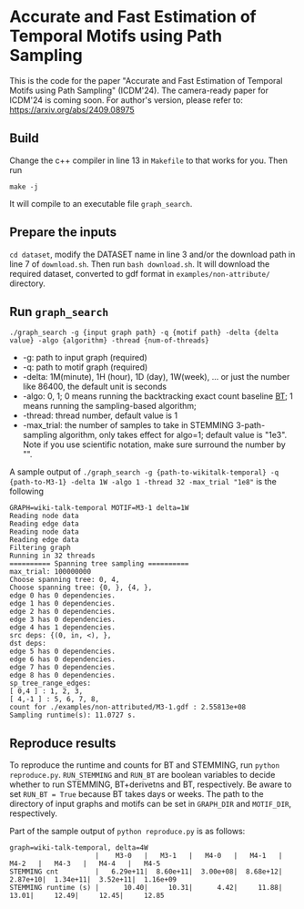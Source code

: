 # Accurate and Fast Estimation of Temporal Motifs using Path Sampling

This is the code for the paper "Accurate and Fast Estimation of Temporal Motifs using Path Sampling" (ICDM'24).
The camera-ready paper for ICDM'24 is coming soon.
For author's version, please refer to: https://arxiv.org/abs/2409.08975

## Build

Change the c++ compiler in line 13 in `Makefile` to that works for you. Then run
```
make -j
```
It will compile to an executable file `graph_search`.

## Prepare the inputs
`cd dataset`, modify the DATASET name in line 3 and/or the download path in line 7 of `download.sh`. Then run `bash download.sh`. It will download the required dataset, converted to gdf format in `examples/non-attribute/` directory.

## Run `graph_search`

```
./graph_search -g {input graph path} -q {motif path} -delta {delta value} -algo {algorithm} -thread {num-of-threads} 
```

* -g: path to input graph (required)
* -q: path to motif graph (required)
* -delta: 1M(minute), 1H (hour), 1D (day), 1W(week), ... or just the number like 86400, the default unit is seconds
* -algo: 0, 1; 0 means running the backtracking exact count baseline [BT](https://ieeexplore.ieee.org/abstract/document/8622100); 1 means running the sampling-based algorithm;
* -thread: thread number, default value is 1
* -max_trial: the number of samples to take in STEMMING 3-path-sampling algorithm, only takes effect for algo=1; default value is "1e3". Note if you use scientific notation, make sure surround the number by "".


A sample output of `./graph_search -g {path-to-wikitalk-temporal} -q {path-to-M3-1} -delta 1W -algo 1 -thread 32 -max_trial "1e8"` is the following
```
GRAPH=wiki-talk-temporal MOTIF=M3-1 delta=1W
Reading node data
Reading edge data
Reading node data
Reading edge data
Filtering graph
Running in 32 threads
========== Spanning tree sampling ==========
max_trial: 100000000
Choose spanning tree: 0, 4, 
Choose spanning tree: {0, }, {4, }, 
edge 0 has 0 dependencies.
edge 1 has 0 dependencies.
edge 2 has 0 dependencies.
edge 3 has 0 dependencies.
edge 4 has 1 dependencies.
src deps: {(0, in, <), }, 
dst deps: 
edge 5 has 0 dependencies.
edge 6 has 0 dependencies.
edge 7 has 0 dependencies.
edge 8 has 0 dependencies.
sp_tree_range_edges: 
[ 0,4 ] : 1, 2, 3, 
[ 4,-1 ] : 5, 6, 7, 8, 
count for ./examples/non-attributed/M3-1.gdf : 2.55813e+08
Sampling runtime(s): 11.0727 s.
```

## Reproduce results

<!-- To reproduce the estimated counts and runtime of STEMMING 3-path sampling for M1-M7, and counts and runtime of efficient counting M0 -->
To reproduce the runtime and counts for BT and STEMMING, run `python reproduce.py`.
`RUN_STEMMING` and `RUN_BT` are boolean variables to decide whether to run STEMMING, BT+derivetns and BT, respectively. Be aware to set `RUN_BT = True` because BT takes days or weeks.
The path to the directory of input graphs and motifs can be set in `GRAPH_DIR` and `MOTIF_DIR`, respectively.

Part of the sample output of `python reproduce.py` is as follows:
```
graph=wiki-talk-temporal, delta=4W
                     |    M3-0   |   M3-1   |   M4-0   |   M4-1   |   M4-2   |   M4-3   |   M4-4   |   M4-5   
STEMMING cnt         |   6.29e+11|  8.60e+11|  3.00e+08|  8.68e+12|  2.87e+10|  1.34e+11|  3.52e+11|  1.16e+09
STEMMING runtime (s) |      10.40|     10.31|      4.42|     11.88|     13.01|     12.49|     12.45|     12.85
```
